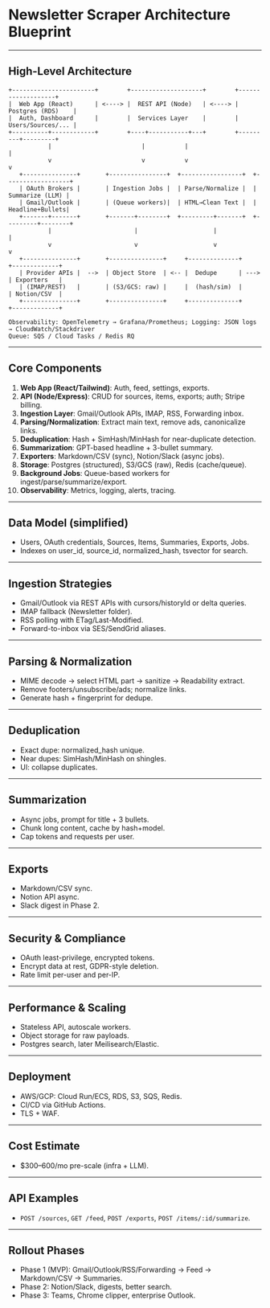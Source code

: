# Newsletter Scraper Architecture Blueprint

---

## High-Level Architecture

```
+-----------------------+        +--------------------+        +-------------------+
|  Web App (React)      | <----> |  REST API (Node)   | <----> |  Postgres (RDS)    |
|  Auth, Dashboard      |        |  Services Layer    |        |  Users/Sources/... |
+----------+------------+        +----+-----------+---+        +---------+---------+
           |                         |           |                        |
           v                         v           v                        v
   +---------------+       +----------------+  +-----------------+  +------------------+
   | OAuth Brokers |       | Ingestion Jobs |  | Parse/Normalize |  | Summarize (LLM) |
   | Gmail/Outlook |       | (Queue workers)|  | HTML→Clean Text |  | Headline+Bullets|
   +-------+-------+       +-------+--------+  +---------+-------+  +---------+--------+
           |                       |                     |                    |
           v                       v                     v                    v
   +---------------+       +---------------+     +--------------+      +-------------+
   | Provider APIs |  -->  | Object Store  | <-- |  Dedupe      | ---> | Exporters   |
   | (IMAP/REST)   |       | (S3/GCS: raw) |     |  (hash/sim)  |      | Notion/CSV  |
   +---------------+       +---------------+     +--------------+      +-------------+

Observability: OpenTelemetry → Grafana/Prometheus; Logging: JSON logs → CloudWatch/Stackdriver
Queue: SQS / Cloud Tasks / Redis RQ
```

---

## Core Components
1. **Web App (React/Tailwind)**: Auth, feed, settings, exports.
2. **API (Node/Express)**: CRUD for sources, items, exports; auth; Stripe billing.
3. **Ingestion Layer**: Gmail/Outlook APIs, IMAP, RSS, Forwarding inbox.
4. **Parsing/Normalization**: Extract main text, remove ads, canonicalize links.
5. **Deduplication**: Hash + SimHash/MinHash for near-duplicate detection.
6. **Summarization**: GPT-based headline + 3-bullet summary.
7. **Exporters**: Markdown/CSV (sync), Notion/Slack (async jobs).
8. **Storage**: Postgres (structured), S3/GCS (raw), Redis (cache/queue).
9. **Background Jobs**: Queue-based workers for ingest/parse/summarize/export.
10. **Observability**: Metrics, logging, alerts, tracing.

---

## Data Model (simplified)
- Users, OAuth credentials, Sources, Items, Summaries, Exports, Jobs.
- Indexes on user_id, source_id, normalized_hash, tsvector for search.

---

## Ingestion Strategies
- Gmail/Outlook via REST APIs with cursors/historyId or delta queries.
- IMAP fallback (Newsletter folder).
- RSS polling with ETag/Last-Modified.
- Forward-to-inbox via SES/SendGrid aliases.

---

## Parsing & Normalization
- MIME decode → select HTML part → sanitize → Readability extract.
- Remove footers/unsubscribe/ads; normalize links.
- Generate hash + fingerprint for dedupe.

---

## Deduplication
- Exact dupe: normalized_hash unique.
- Near dupes: SimHash/MinHash on shingles.
- UI: collapse duplicates.

---

## Summarization
- Async jobs, prompt for title + 3 bullets.
- Chunk long content, cache by hash+model.
- Cap tokens and requests per user.

---

## Exports
- Markdown/CSV sync.
- Notion API async.
- Slack digest in Phase 2.

---

## Security & Compliance
- OAuth least-privilege, encrypted tokens.
- Encrypt data at rest, GDPR-style deletion.
- Rate limit per-user and per-IP.

---

## Performance & Scaling
- Stateless API, autoscale workers.
- Object storage for raw payloads.
- Postgres search, later Meilisearch/Elastic.

---

## Deployment
- AWS/GCP: Cloud Run/ECS, RDS, S3, SQS, Redis.
- CI/CD via GitHub Actions.
- TLS + WAF.

---

## Cost Estimate
- $300–600/mo pre-scale (infra + LLM).

---

## API Examples
- `POST /sources`, `GET /feed`, `POST /exports`, `POST /items/:id/summarize`.

---

## Rollout Phases
- Phase 1 (MVP): Gmail/Outlook/RSS/Forwarding → Feed → Markdown/CSV → Summaries.
- Phase 2: Notion/Slack, digests, better search.
- Phase 3: Teams, Chrome clipper, enterprise Outlook.
